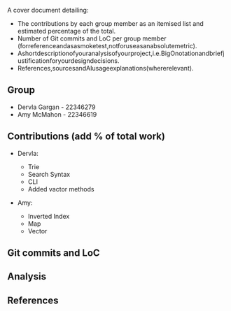 A cover document detailing:
- The contributions by each group member as an itemised list and estimated percentage of the total.
- Number of Git commits and LoC per group member (forreferenceandasasmoketest,notforuseasanabsolutemetric).
- Ashortdescriptionofyouranalysisofyourproject,i.e.BigOnotationandbriefjustificationforyourdesigndecisions.
- References,sourcesandAIusageexplanations(whererelevant).

## Group

* Dervla Gargan - 22346279
* Amy McMahon - 22346619

## Contributions (add % of total work)

* Dervla:
    * Trie
    * Search Syntax
    * CLI
    * Added vactor methods

* Amy:
    * Inverted Index
    * Map
    * Vector

## Git commits and LoC

## Analysis

## References 